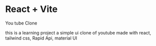 # React + Vite
 You tube Clone

 this is a learning project 
 a simple ui clone of youtube made with react, tailwind css, Rapid Api, material UI
